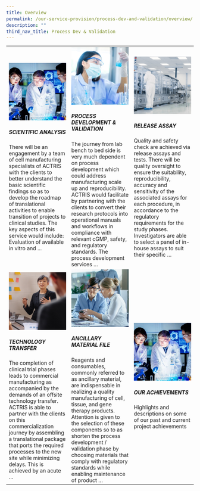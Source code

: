 ```yaml
---
title: Overview
permalink: /our-service-provision/process-dev-and-validation/overview/
description: ""
third_nav_title: Process Dev & Validation
---
```

<table>
   <tbody>
      <tr style="height:200px">
         <td style="width:33%;">
            <a href="/our-service-provision/process-dev-and-validation/scientific-analysis/">
            <img src="/images/Our%20Service%20Provision/service-1-1.jpg">
            </a>
            <h5>SCIENTIFIC ANALYSIS</h5>
            There will be an engagement by a team of cell manufacturing specialists of ACTRIS with the clients to better understand the basic scientific findings so as to develop the roadmap of translational activities to enable transition of projects to clinical studies. The key aspects of this service would include: Evaluation of available in vitro and ...
         </td>
         <td style="width:33%;">
            <a href="/our-service-provision/process-dev-and-validation/process-development-validation/">
            </a>
            <img src="/images/Our%20Service%20Provision/shutterstock_1190376445.jpg">
            <h5>PROCESS DEVELOPMENT &amp; VALIDATION</h5>
            The journey from lab bench to bed side is very much dependent on process development which could address manufacturing scale up and reproducibility. ACTRIS would facilitate by partnering with the clients to convert their research protocols into operational manuals and workflows in compliance with relevant cGMP, safety, and regulatory standards. The process development services …
         </td>
         <td style="width:33%;">
            <a href="/our-service-provision/process-dev-and-validation/release-assy/"></a>
            <img src="/images/Our%20Service%20Provision/shutterstock_1268263936.jpg">
            <h5>RELEASE ASSAY</h5>
            Quality and safety check are achieved via release assays and tests. There will be quality oversight to ensure the suitability, reproducibility, accuracy and sensitivity of the associated assays for each procedure, in accordance to the regulatory requirements for the study phases. Investigators are able to select a panel of in-house assays to suit their specific …
         </td>
      </tr>
      <tr>
         <!-- Second Row -->
         <td style="width:33%;">
            <a href="/our-service-provision/process-dev-and-validation/technology-transfer/">
            <img src="/images/Our%20Service%20Provision/shutterstock_519817903.jpg"> </a>
            <h5>TECHNOLOGY TRANSFER</h5>
            The completion of clinical trial phases leads to commercial manufacturing as accompanied by the demands of an offsite technology transfer. ACTRIS is able to partner with the clients on this commercialization journey by assembling a translational package that ports the required processes to the new site while minimizing delays. This is achieved by an acute …
         </td>
         <td style="width:33%;">
            <a href="/our-service-provision/process-dev-and-validation/ancillary-material-file/">
            <img src="/images/Our%20Service%20Provision/shutterstock_1104131693.jpg"></a>
            <h5>ANCILLARY MATERIAL FILE</h5>
            Reagents and consumables, commonly referred to as ancillary material, are indispensable in realizing a quality manufacturing of cell, tissue, and gene therapy products. Attention is given to the selection of these components so to as shorten the process development / validation phase by choosing materials that comply with regulatory standards while enabling maintenance of product …
         </td>
         <td style="width:33%;">
            <a href="/our-service-provision/process-dev-and-validation/our-achievements/">
            <img src="/images/Our%20Service%20Provision/service-1-1.jpg"></a>
            <h5>OUR ACHIEVEMENTS</h5>
            Highlights and descriptions on some of our past and current project achievements
         </td>
      </tr>
   </tbody>
</table>